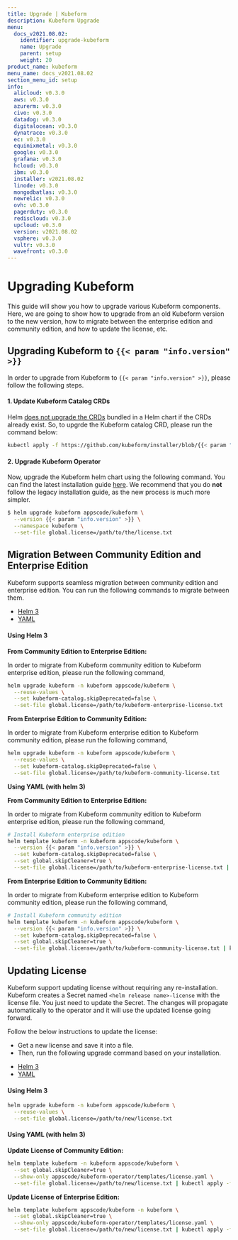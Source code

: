 ```yaml
---
title: Upgrade | Kubeform
description: Kubeform Upgrade
menu:
  docs_v2021.08.02:
    identifier: upgrade-kubeform
    name: Upgrade
    parent: setup
    weight: 20
product_name: kubeform
menu_name: docs_v2021.08.02
section_menu_id: setup
info:
  alicloud: v0.3.0
  aws: v0.3.0
  azurerm: v0.3.0
  civo: v0.3.0
  datadog: v0.3.0
  digitalocean: v0.3.0
  dynatrace: v0.3.0
  ec: v0.3.0
  equinixmetal: v0.3.0
  google: v0.3.0
  grafana: v0.3.0
  hcloud: v0.3.0
  ibm: v0.3.0
  installer: v2021.08.02
  linode: v0.3.0
  mongodbatlas: v0.3.0
  newrelic: v0.3.0
  ovh: v0.3.0
  pagerduty: v0.3.0
  rediscloud: v0.3.0
  upcloud: v0.3.0
  version: v2021.08.02
  vsphere: v0.3.0
  vultr: v0.3.0
  wavefront: v0.3.0
---
```


# Upgrading Kubeform

This guide will show you how to upgrade various Kubeform components. Here, we are going to show how to upgrade from an old Kubeform version to the new version, how to migrate between the enterprise edition and community edition, and how to update the license, etc.

## Upgrading Kubeform to `{{< param "info.version" >}}`

In order to upgrade from Kubeform to `{{< param "info.version" >}}`, please follow the following steps.

#### 1. Update Kubeform Catalog CRDs

Helm [does not upgrade the CRDs](https://github.com/helm/helm/issues/6581) bundled in a Helm chart if the CRDs already exist. So, to upgrde the Kubeform catalog CRD, please run the command below:

```bash
kubectl apply -f https://github.com/kubeform/installer/blob/{{< param "info.version" >}}/crds/kubeform-catalog-crds.yaml
```

#### 2. Upgrade Kubeform Operator

Now, upgrade the Kubeform helm chart using the following command. You can find the latest installation guide [here](/docs/v2021.08.02/setup/README). We recommend that you do **not** follow the legacy installation guide, as the new process is much more simpler.

```bash
$ helm upgrade kubeform appscode/kubeform \
  --version {{< param "info.version" >}} \
  --namespace kubeform \
  --set-file global.license=/path/to/the/license.txt
```

## Migration Between Community Edition and Enterprise Edition

Kubeform supports seamless migration between community edition and enterprise edition. You can run the following commands to migrate between them.

<ul class="nav nav-tabs" id="migrationTab" role="tablist">
  <li class="nav-item">
    <a class="nav-link active" id="mgr-helm3-tab" data-toggle="tab" href="#mgr-helm3" role="tab" aria-controls="mgr-helm3" aria-selected="true">Helm 3</a>
  </li>
  <li class="nav-item">
    <a class="nav-link" id="mgr-yaml-tab" data-toggle="tab" href="#mgr-yaml" role="tab" aria-controls="mgr-yaml" aria-selected="false">YAML</a>
  </li>
</ul>
<div class="tab-content" id="migrationTabContent">
  <div class="tab-pane fade show active" id="mgr-helm3" role="tabpanel" aria-labelledby="mgr-helm3">

#### Using Helm 3

**From Community Edition to Enterprise Edition:**

In order to migrate from Kubeform community edition to Kubeform enterprise edition, please run the following command,

```bash
helm upgrade kubeform -n kubeform appscode/kubeform \
  --reuse-values \
  --set kubeform-catalog.skipDeprecated=false \
  --set-file global.license=/path/to/kubeform-enterprise-license.txt
```

**From Enterprise Edition to Community Edition:**

In order to migrate from Kubeform enterprise edition to Kubeform community edition, please run the following command,

```bash
helm upgrade kubeform -n kubeform appscode/kubeform \
  --reuse-values \
  --set kubeform-catalog.skipDeprecated=false \
  --set-file global.license=/path/to/kubeform-community-license.txt
```

</div>
<div class="tab-pane fade" id="mgr-yaml" role="tabpanel" aria-labelledby="mgr-yaml">

**Using YAML (with helm 3)**

**From Community Edition to Enterprise Edition:**

In order to migrate from Kubeform community edition to Kubeform enterprise edition, please run the following command,

```bash
# Install Kubeform enterprise edition
helm template kubeform -n kubeform appscode/kubeform \
  --version {{< param "info.version" >}} \
  --set kubeform-catalog.skipDeprecated=false \
  --set global.skipCleaner=true \
  --set-file global.license=/path/to/kubeform-enterprise-license.txt | kubectl apply -f -
```

**From Enterprise Edition to Community Edition:**

In order to migrate from Kubeform enterprise edition to Kubeform community edition, please run the following command,

```bash
# Install Kubeform community edition
helm template kubeform -n kubeform appscode/kubeform \
  --version {{< param "info.version" >}} \
  --set kubeform-catalog.skipDeprecated=false \
  --set global.skipCleaner=true \
  --set-file global.license=/path/to/kubeform-community-license.txt | kubectl apply -f -
```

</div>
</div>

## Updating License

Kubeform support updating license without requiring any re-installation. Kubeform creates a Secret named `<helm release name>-license` with the license file. You just need to update the Secret. The changes will propagate automatically to the operator and it will use the updated license going forward.

Follow the below instructions to update the license:

- Get a new license and save it into a file.
- Then, run the following upgrade command based on your installation.

<ul class="nav nav-tabs" id="luTabs" role="tablist">
  <li class="nav-item">
    <a class="nav-link active" id="lu-helm3-tab" data-toggle="tab" href="#lu-helm3" role="tab" aria-controls="lu-helm3" aria-selected="true">Helm 3</a>
  </li>
  <li class="nav-item">
    <a class="nav-link" id="lu-yaml-tab" data-toggle="tab" href="#lu-yaml" role="tab" aria-controls="lu-yaml" aria-selected="false">YAML</a>
  </li>
</ul>
<div class="tab-content" id="luTabContent">
  <div class="tab-pane fade show active" id="lu-helm3" role="tabpanel" aria-labelledby="lu-helm3">

#### Using Helm 3

```bash
helm upgrade kubeform -n kubeform appscode/kubeform \
  --reuse-values \
  --set-file global.license=/path/to/new/license.txt
```

</div>
<div class="tab-pane fade" id="lu-yaml" role="tabpanel" aria-labelledby="lu-yaml">

#### Using YAML (with helm 3)

**Update License of Community Edition:**

```bash
helm template kubeform -n kubeform appscode/kubeform \
  --set global.skipCleaner=true \
  --show-only appscode/kubeform-operator/templates/license.yaml \
  --set-file global.license=/path/to/new/license.txt | kubectl apply -f -
```

**Update License of Enterprise Edition:**

```bash
helm template kubeform appscode/kubeform -n kubeform \
  --set global.skipCleaner=true \
  --show-only appscode/kubeform-operator/templates/license.yaml \
  --set-file global.license=/path/to/new/license.txt | kubectl apply -f -
```

</div>
</div>
